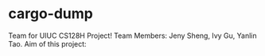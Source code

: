 # cargo-dump
Team for UIUC CS128H Project!
Team Members: Jeny Sheng, Ivy Gu, Yanlin Tao.
Aim of this project:
